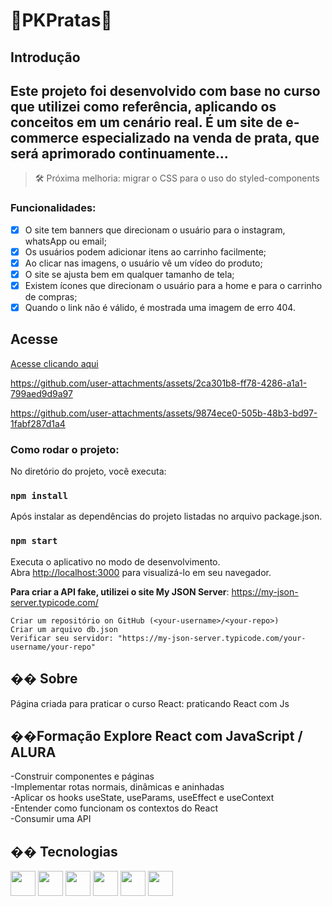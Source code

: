 <h1>💎PKPratas💎</h1>

## Introdução

## Este projeto foi desenvolvido com base no curso que utilizei como referência, aplicando os conceitos em um cenário real. É um site de e-commerce especializado na venda de prata, que será aprimorado continuamente...

>🛠️ Próxima melhoria: migrar o CSS para o uso do styled-components

### Funcionalidades:

- [x] O site tem banners que direcionam o usuário para o instagram, whatsApp ou email;
- [x] Os usuários podem adicionar itens ao carrinho facilmente;
- [x] Ao clicar nas imagens, o usuário vê um vídeo do produto;
- [x] O site se ajusta bem em qualquer tamanho de tela;
- [x] Existem ícones que direcionam o usuário para a home e para o carrinho de compras;
- [x] Quando o link não é válido, é mostrada uma imagem de erro 404.

## Acesse

<a href = "https://pk-pratas.vercel.app/">Acesse clicando aqui</a>

https://github.com/user-attachments/assets/2ca301b8-ff78-4286-a1a1-799aed9d9a97

https://github.com/user-attachments/assets/9874ece0-505b-48b3-bd97-1fabf287d1a4

### Como rodar o projeto:

No diretório do projeto, você executa:

### `npm install`

Após instalar as dependências do projeto listadas no arquivo package.json.

### `npm start`

Executa o aplicativo no modo de desenvolvimento.\
Abra [http://localhost:3000](http://localhost:3000) para visualizá-lo em seu navegador.

**Para criar a API fake, utilizei o site My JSON Server**: https://my-json-server.typicode.com/

    Criar um repositório on GitHub (<your-username>/<your-repo>)
    Criar um arquivo db.json
    Verificar seu servidor: "https://my-json-server.typicode.com/your-username/your-repo"


<h2>�� Sobre</h2>
<p>Página criada para praticar o curso React: praticando React com Js</p>

<h2>��Formação Explore React com JavaScript / ALURA</h2>
<p>
-Construir componentes e páginas<br>
-Implementar rotas normais, dinâmicas e aninhadas<br>
-Aplicar os hooks useState, useParams, useEffect e useContext<br>
-Entender como funcionam os contextos do React<br>
-Consumir uma API<br>
</p>

## �� Tecnologias

<div>
  <img src="https://cdn.jsdelivr.net/gh/devicons/devicon@latest/icons/vscode/vscode-original-wordmark.svg" width="40" height="40"/>
  <img src="https://cdn.jsdelivr.net/gh/devicons/devicon@latest/icons/css3/css3-plain-wordmark.svg" width="40" height="40"/>     
  <img src="https://cdn.jsdelivr.net/gh/devicons/devicon@latest/icons/html5/html5-plain-wordmark.svg"  width="40" height="40"/>
  <img src="https://cdn.jsdelivr.net/gh/devicons/devicon@latest/icons/javascript/javascript-original.svg"width="40" height="40"/>
  <img src="https://cdn.jsdelivr.net/gh/devicons/devicon@latest/icons/react/react-original-wordmark.svg" width="40" height="40" />
  <img src="https://cdn.jsdelivr.net/gh/devicons/devicon@latest/icons/json/json-original.svg" width="40" height="40"/>          
</div>
